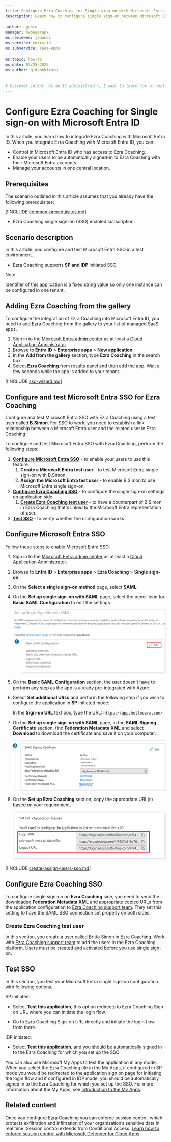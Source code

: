 ```yaml
---
title: Configure Ezra Coaching for Single sign-on with Microsoft Entra ID
description: Learn how to configure single sign-on between Microsoft Entra ID and Ezra Coaching.

author: nguhiu
manager: mwongerapk
ms.reviewer: jomondi
ms.service: entra-id
ms.subservice: saas-apps

ms.topic: how-to
ms.date: 03/25/2025
ms.author: gideonkiratu


# Customer intent: As an IT administrator, I want to learn how to configure single sign-on between Microsoft Entra ID and Ezra Coaching so that I can control who has access to Ezra Coaching, enable automatic sign-in with Microsoft Entra accounts, and manage my accounts in one central location.
---
```


# Configure Ezra Coaching for Single sign-on with Microsoft Entra ID

In this article,  you learn how to integrate Ezra Coaching with Microsoft Entra ID. When you integrate Ezra Coaching with Microsoft Entra ID, you can:

* Control in Microsoft Entra ID who has access to Ezra Coaching.
* Enable your users to be automatically signed-in to Ezra Coaching with their Microsoft Entra accounts.
* Manage your accounts in one central location.

## Prerequisites

The scenario outlined in this article assumes that you already have the following prerequisites:

[!INCLUDE [common-prerequisites.md](~/identity/saas-apps/includes/common-prerequisites.md)]
* Ezra Coaching single sign-on (SSO) enabled subscription.

## Scenario description

In this article,  you configure and test Microsoft Entra SSO in a test environment.

* Ezra Coaching supports **SP and IDP** initiated SSO.

> [!NOTE]
> Identifier of this application is a fixed string value so only one instance can be configured in one tenant.


## Adding Ezra Coaching from the gallery

To configure the integration of Ezra Coaching into Microsoft Entra ID, you need to add Ezra Coaching from the gallery to your list of managed SaaS apps.

1. Sign in to the [Microsoft Entra admin center](https://entra.microsoft.com) as at least a [Cloud Application Administrator](~/identity/role-based-access-control/permissions-reference.md#cloud-application-administrator).
1. Browse to **Entra ID** > **Enterprise apps** > **New application**.
1. In the **Add from the gallery** section, type **Ezra Coaching** in the search box.
1. Select **Ezra Coaching** from results panel and then add the app. Wait a few seconds while the app is added to your tenant.

 [!INCLUDE [sso-wizard.md](~/identity/saas-apps/includes/sso-wizard.md)]


<a name='configure-and-test-azure-ad-sso-for-ezra-coaching'></a>

## Configure and test Microsoft Entra SSO for Ezra Coaching

Configure and test Microsoft Entra SSO with Ezra Coaching using a test user called **B.Simon**. For SSO to work, you need to establish a link relationship between a Microsoft Entra user and the related user in Ezra Coaching.

To configure and test Microsoft Entra SSO with Ezra Coaching, perform the following steps:

1. **[Configure Microsoft Entra SSO](#configure-azure-ad-sso)** - to enable your users to use this feature.
    1. **Create a Microsoft Entra test user** - to test Microsoft Entra single sign-on with B.Simon.
    1. **Assign the Microsoft Entra test user** - to enable B.Simon to use Microsoft Entra single sign-on.
1. **[Configure Ezra Coaching SSO](#configure-ezra-coaching-sso)** - to configure the single sign-on settings on application side.
    1. **[Create Ezra Coaching test user](#create-ezra-coaching-test-user)** - to have a counterpart of B.Simon in Ezra Coaching that's linked to the Microsoft Entra representation of user.
1. **[Test SSO](#test-sso)** - to verify whether the configuration works.

<a name='configure-azure-ad-sso'></a>

## Configure Microsoft Entra SSO

Follow these steps to enable Microsoft Entra SSO.

1. Sign in to the [Microsoft Entra admin center](https://entra.microsoft.com) as at least a [Cloud Application Administrator](~/identity/role-based-access-control/permissions-reference.md#cloud-application-administrator).
1. Browse to **Entra ID** > **Enterprise apps** > **Ezra Coaching** > **Single sign-on**.
1. On the **Select a single sign-on method** page, select **SAML**.
1. On the **Set up single sign-on with SAML** page, select the pencil icon for **Basic SAML Configuration** to edit the settings.

   ![Edit Basic SAML Configuration](common/edit-urls.png)

1. On the **Basic SAML Configuration** section, the user doesn't have to perform any step as the app is already pre-integrated with Azure.

1. Select **Set additional URLs** and perform the following step if you wish to configure the application in **SP** initiated mode:

    In the **Sign-on URL** text box, type the URL:
    `https://app.helloezra.com/`


1. On the **Set up single sign-on with SAML** page, in the **SAML Signing Certificate** section,  find **Federation Metadata XML** and select **Download** to download the certificate and save it on your computer.

	![The Certificate download link](common/metadataxml.png)

1. On the **Set up Ezra Coaching** section, copy the appropriate URL(s) based on your requirement.

	![Copy configuration URLs](common/copy-configuration-urls.png)

<a name='create-an-azure-ad-test-user'></a>

[!INCLUDE [create-assign-users-sso.md](~/identity/saas-apps/includes/create-assign-users-sso.md)]

## Configure Ezra Coaching SSO

To configure single sign-on on **Ezra Coaching** side, you need to send the downloaded **Federation Metadata XML** and appropriate copied URLs from the application configuration to [Ezra Coaching support team](mailto:help@helloezra.com). They set this setting to have the SAML SSO connection set properly on both sides.

### Create Ezra Coaching test user

In this section, you create a user called Britta Simon in Ezra Coaching. Work with [Ezra Coaching support team](mailto:help@helloezra.com) to add the users in the Ezra Coaching platform. Users must be created and activated before you use single sign-on.

## Test SSO 

In this section, you test your Microsoft Entra single sign-on configuration with following options.

SP initiated:

* Select **Test this application**, this option redirects to Ezra Coaching Sign on URL where you can initiate the login flow.

* Go to Ezra Coaching Sign-on URL directly and initiate the login flow from there.

IDP initiated:

* Select **Test this application**, and you should be automatically signed in to the Ezra Coaching for which you set up the SSO

You can also use Microsoft My Apps to test the application in any mode. When you select the Ezra Coaching tile in the My Apps, if configured in SP mode you would be redirected to the application sign on page for initiating the login flow and if configured in IDP mode, you should be automatically signed in to the Ezra Coaching for which you set up the SSO. For more information about the My Apps, see [Introduction to the My Apps](https://support.microsoft.com/account-billing/sign-in-and-start-apps-from-the-my-apps-portal-2f3b1bae-0e5a-4a86-a33e-876fbd2a4510).

## Related content

Once you configure Ezra Coaching you can enforce session control, which protects exfiltration and infiltration of your organization’s sensitive data in real time. Session control extends from Conditional Access. [Learn how to enforce session control with Microsoft Defender for Cloud Apps](/cloud-app-security/proxy-deployment-aad).
